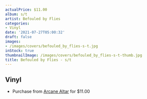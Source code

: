 ```yaml
---
actualPrice: $11.00
album: s/t
artist: Befouled by Flies
categories:
- Vinyl
date: '2021-07-27T05:00:32'
draft: false
images:
- /images/covers/befouled_by_flies-s-t.jpg
inStock: true
thumbnailImage: /images/covers/befouled_by_flies-s-t-thumb.jpg
title: Befouled by Flies - s/t
---
```


## Vinyl
* Purchase from [Arcane Altar](https://arcanealtar.bigcartel.com/product/befouled-by-flies-s-t-7-ep) for $11.00
